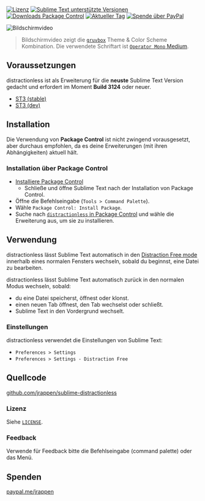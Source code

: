 [![Lizenz](https://img.shields.io/github/license/jrappen/sublime-distractionless.svg?style=flat-square)](https://github.com/jrappen/sublime-distractionless/blob/master/LICENSE)
[![Sublime Text unterstützte Versionen](https://img.shields.io/badge/Sublime%20Text-Build%203124+-orange.svg?style=flat-square)](https://www.sublimetext.com)
[![Downloads Package Control](https://img.shields.io/packagecontrol/dt/distractionless.svg?style=flat-square)](https://packagecontrol.io/packages/distractionless)
[![Aktueller Tag](https://img.shields.io/github/tag/jrappen/sublime-distractionless.svg?style=flat-square)](https://github.com/jrappen/sublime-distractionless/tags)
[![Spende über PayPal](https://img.shields.io/badge/paypal.me-jrappen-009cde.svg?style=flat-square)](https://www.paypal.me/jrappen)

![Bildschirmvideo](https://raw.githubusercontent.com/jrappen/sublime-distractionless/master/docs/_images/screencast.gif)

> Bildschirmvideo zeigt die [`gruvbox`](https://github.com/Briles/gruvbox) Theme & Color Scheme Kombination. Die verwendete Schriftart ist [`Operator Mono` Medium](http://www.typography.com/fonts/operator/overview).

## Voraussetzungen

distractionless ist als Erweiterung für die **neuste** Sublime Text Version gedacht und erfordert im Moment **Build 3124** oder neuer.

* [ST3 (stable)](https://www.sublimetext.com/3)
* [ST3 (dev)](https://www.sublimetext.com/3dev)

## Installation

Die Verwendung von **Package Control** ist nicht zwingend vorausgesetzt, aber durchaus empfohlen, da es deine Erweiterungen (mit ihren Abhängigkeiten) aktuell hält.

### Installation über Package Control

* [Installiere Package Control](https://packagecontrol.io/installation#st3)
  * Schließe und öffne Sublime Text nach der Installation von Package Control.
* Öffne die Befehlseingabe (`Tools > Command Palette`).
* Wähle `Package Control: Install Package`.
* Suche nach [`distractionless` in Package Control](https://packagecontrol.io/packages/distractionless) und wähle die Erweiterung aus, um sie zu installieren.

## Verwendung

distractionless lässt Sublime Text automatisch in den [Distraction Free mode](https://www.sublimetext.com/docs/3/distraction_free.html) innerhalb eines normalen Fensters wechseln, sobald du beginnst, eine Datei zu bearbeiten.

distractionless lässt Sublime Text automatisch zurück in den normalen Modus wechseln, sobald:

* du eine Datei speicherst, öffnest oder klonst.
* einen neuen Tab öffnest, den Tab wechselst oder schließt.
* Sublime Text in den Vordergrund wechselt.

### Einstellungen

distractionless verwendet die Einstellungen von Sublime Text:

* `Preferences > Settings`
* `Preferences > Settings - Distraction Free`

## Quellcode

[github.com/jrappen/sublime-distractionless](https://www.github.com/jrappen/sublime-distractionless)

### Lizenz

Siehe [`LICENSE`](https://github.com/jrappen/sublime-distractionless/blob/master/LICENSE).

### Feedback

Verwende für Feedback bitte die Befehlseingabe (command palette) oder das Menü.

## Spenden

[paypal.me/jrappen](https://www.paypal.me/jrappen)
